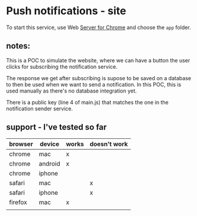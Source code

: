 # Push notifications - site

To start this service, use Web [Server for Chrome](https://chrome.google.com/webstore/detail/web-server-for-chrome/ofhbbkphhbklhfoeikjpcbhemlocgigb?hl=en) and choose the `app` folder.

## notes:

This is a POC to simulate the website, where we can have a button the user clicks for subscribing the notification service.

The response we get after subscribing is supose to be saved on a database to then be used when we want to send a notification. In this POC, this is used manually as there's no database integration yet.

There is a public key (line 4 of main.js) that matches the one in the notification sender service.

## support - I've tested so far

| browser | device  | works | doesn't work |
|---------|---------|-------|--------------|
| chrome  | mac     | x     |              |
| chrome  | android | x     |              |
| chrome  | iphone  |       |              |
| safari  | mac     |       | x            |
| safari  | iphone  |       | x            |
| firefox | mac     | x     |              |
|         |         |       |              |
